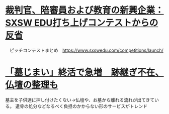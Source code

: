# [裁判官、陪審員および教育の新興企業：SXSW EDU打ち上げコンテストからの反省](https://www.edsurge.com/news/2019-03-08-judge-jury-and-education-startups-reflections-from-the-sxsw-edu-launch-competition)
　ピッチコンテストまとめ　https://www.sxswedu.com/competitions/launch/
 
 # [「墓じまい」終活で急増　跡継ぎ不在、仏壇の整理も](https://www.nikkei.com/article/DGXMZO42257200Z00C19A3SHA000/?nf=1)
 墓主を子供達に押し付けたくない→仏壇や、お墓から離れる流れが出てきている。
 遺骨の処分などなるべく負担のかからない形のサービスがトレンド
 
 
 

